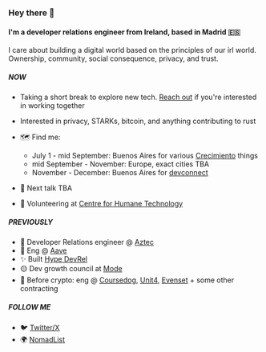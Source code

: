 ### Hey there 👋

#### I'm a developer relations engineer from Ireland, based in Madrid 🇪🇸

I care about building a digital world based on the principles of our irl world. Ownership, community, social consequence, privacy, and trust.

##### NOW
- Taking a short break to explore new tech. [Reach out](https://www.twitter.com/catmcgeecode/) if you're interested in working together
- Interested in privacy, STARKs, bitcoin, and anything contributing to rust

- 🗺️ Find me:
  - July 1 - mid September: Buenos Aires for various [Crecimiento](https://x.com/crecimientoar) things
  - mid September - November: Europe, exact cities TBA
  - November - December: Buenos Aires for [devconnect](https://devconnect.org/)
- 🎤 Next talk TBA
- 🧠 Volunteering at [Centre for Humane Technology](https://www.humanetech.com/)

##### PREVIOUSLY
- 💙 Developer Relations engineer @ [Aztec](https://aztec.network/)
- 👻 Eng @ [Aave](https://aave.com/)
- ✨ Built [Hype DevRel](https://hy.pe/devrel)
- 🟡 Dev growth council at [Mode](https://mode.network)
- 🧭 Before crypto: eng @ [Coursedog](https://www.coursedog.com/), [Unit4](https://www.unit4.com/), [Evenset](https://evenset.com/) + some other contracting

##### FOLLOW ME
- 🐦 [Twitter/X](https://www.twitter.com/catmcgeecode/)
- 🌍 [NomadList](https://nomadlist.com/@catmcgee)
